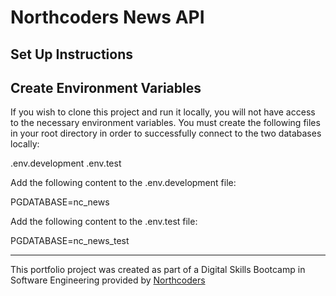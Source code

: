 # Northcoders News API

## Set Up Instructions

## Create Environment Variables

If you wish to clone this project and run it locally, you will not have access to the necessary environment variables. You must create the following files in your root directory in order to successfully connect to the two databases locally:

.env.development
.env.test

Add the following content to the .env.development file:

PGDATABASE=nc_news

Add the following content to the .env.test file:

PGDATABASE=nc_news_test


--- 

This portfolio project was created as part of a Digital Skills Bootcamp in Software Engineering provided by [Northcoders](https://northcoders.com/)

